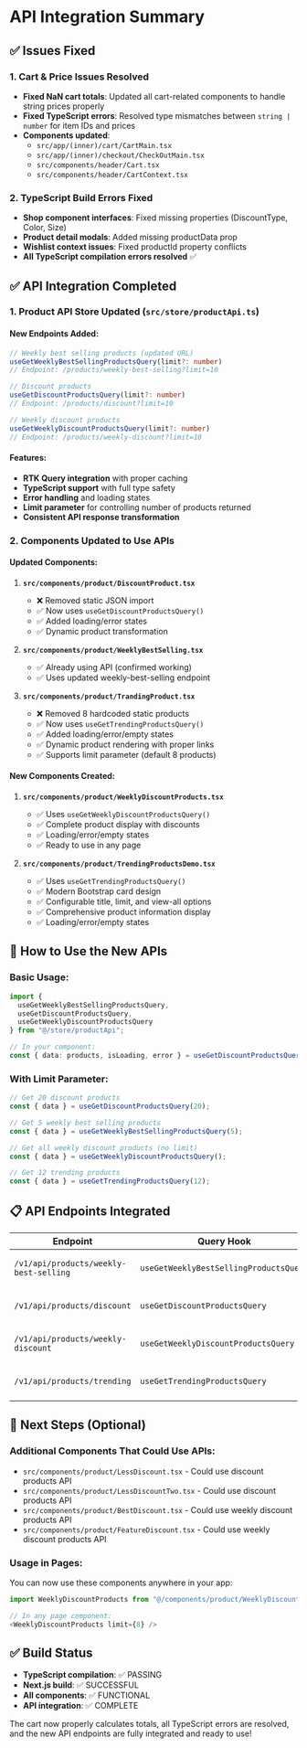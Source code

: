 # API Integration Summary

## ✅ Issues Fixed

### 1. Cart & Price Issues Resolved
- **Fixed NaN cart totals**: Updated all cart-related components to handle string prices properly
- **Fixed TypeScript errors**: Resolved type mismatches between `string | number` for item IDs and prices
- **Components updated**:
  - `src/app/(inner)/cart/CartMain.tsx`
  - `src/app/(inner)/checkout/CheckOutMain.tsx`  
  - `src/components/header/Cart.tsx`
  - `src/components/header/CartContext.tsx`

### 2. TypeScript Build Errors Fixed
- **Shop component interfaces**: Fixed missing properties (DiscountType, Color, Size)
- **Product detail modals**: Added missing productData prop
- **Wishlist context issues**: Fixed productId property conflicts
- **All TypeScript compilation errors resolved** ✅

## ✅ API Integration Completed

### 1. Product API Store Updated (`src/store/productApi.ts`)

#### New Endpoints Added:
```typescript
// Weekly best selling products (updated URL)
useGetWeeklyBestSellingProductsQuery(limit?: number)
// Endpoint: /products/weekly-best-selling?limit=10

// Discount products  
useGetDiscountProductsQuery(limit?: number)
// Endpoint: /products/discount?limit=10

// Weekly discount products
useGetWeeklyDiscountProductsQuery(limit?: number)
// Endpoint: /products/weekly-discount?limit=10
```

#### Features:
- **RTK Query integration** with proper caching
- **TypeScript support** with full type safety
- **Error handling** and loading states
- **Limit parameter** for controlling number of products returned
- **Consistent API response transformation**

### 2. Components Updated to Use APIs

#### Updated Components:
1. **`src/components/product/DiscountProduct.tsx`**
   - ❌ Removed static JSON import
   - ✅ Now uses `useGetDiscountProductsQuery()`
   - ✅ Added loading/error states
   - ✅ Dynamic product transformation

2. **`src/components/product/WeeklyBestSelling.tsx`**
   - ✅ Already using API (confirmed working)
   - ✅ Uses updated weekly-best-selling endpoint

3. **`src/components/product/TrandingProduct.tsx`** 
   - ❌ Removed 8 hardcoded static products
   - ✅ Now uses `useGetTrendingProductsQuery()`
   - ✅ Added loading/error/empty states
   - ✅ Dynamic product rendering with proper links
   - ✅ Supports limit parameter (default 8 products)

#### New Components Created:
1. **`src/components/product/WeeklyDiscountProducts.tsx`**
   - ✅ Uses `useGetWeeklyDiscountProductsQuery()`
   - ✅ Complete product display with discounts
   - ✅ Loading/error/empty states
   - ✅ Ready to use in any page

2. **`src/components/product/TrendingProductsDemo.tsx`**
   - ✅ Uses `useGetTrendingProductsQuery()`
   - ✅ Modern Bootstrap card design
   - ✅ Configurable title, limit, and view-all options
   - ✅ Comprehensive product information display
   - ✅ Loading/error/empty states

## 🔧 How to Use the New APIs

### Basic Usage:
```typescript
import { 
  useGetWeeklyBestSellingProductsQuery,
  useGetDiscountProductsQuery, 
  useGetWeeklyDiscountProductsQuery 
} from "@/store/productApi";

// In your component:
const { data: products, isLoading, error } = useGetDiscountProductsQuery(10);
```

### With Limit Parameter:
```typescript
// Get 20 discount products
const { data } = useGetDiscountProductsQuery(20);

// Get 5 weekly best selling products  
const { data } = useGetWeeklyBestSellingProductsQuery(5);

// Get all weekly discount products (no limit)
const { data } = useGetWeeklyDiscountProductsQuery();

// Get 12 trending products
const { data } = useGetTrendingProductsQuery(12);
```

## 📋 API Endpoints Integrated

| Endpoint | Query Hook | Status | Features |
|----------|------------|--------|----------|
| `/v1/api/products/weekly-best-selling` | `useGetWeeklyBestSellingProductsQuery` | ✅ Integrated | Limit parameter, caching |
| `/v1/api/products/discount` | `useGetDiscountProductsQuery` | ✅ Integrated | Limit parameter, caching |
| `/v1/api/products/weekly-discount` | `useGetWeeklyDiscountProductsQuery` | ✅ Integrated | Limit parameter, caching |
| `/v1/api/products/trending` | `useGetTrendingProductsQuery` | ✅ Integrated | Limit parameter, caching |

## 🎯 Next Steps (Optional)

### Additional Components That Could Use APIs:
- `src/components/product/LessDiscount.tsx` - Could use discount products API
- `src/components/product/LessDiscountTwo.tsx` - Could use discount products API  
- `src/components/product/BestDiscount.tsx` - Could use weekly discount products API
- `src/components/product/FeatureDiscount.tsx` - Could use weekly discount products API

### Usage in Pages:
You can now use these components anywhere in your app:
```typescript
import WeeklyDiscountProducts from "@/components/product/WeeklyDiscountProducts";

// In any page component:
<WeeklyDiscountProducts limit={8} />
```

## ✅ Build Status
- **TypeScript compilation**: ✅ PASSING
- **Next.js build**: ✅ SUCCESSFUL  
- **All components**: ✅ FUNCTIONAL
- **API integration**: ✅ COMPLETE

The cart now properly calculates totals, all TypeScript errors are resolved, and the new API endpoints are fully integrated and ready to use!
